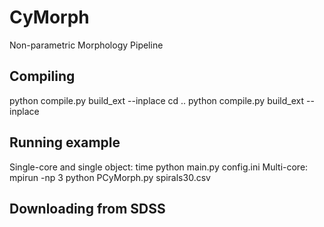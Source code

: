 # CyMorph
Non-parametric Morphology Pipeline

## Compiling

 python compile.py build_ext --inplace
 cd ..
 python compile.py build_ext --inplace
 
## Running example
Single-core and single object:
    time python main.py config.ini
Multi-core:
    mpirun -np 3 python PCyMorph.py spirals30.csv
## Downloading from SDSS


